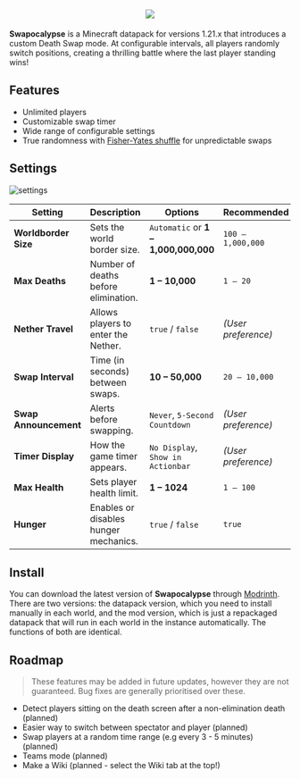 <h1 align="center">
  <img src="https://github.com/user-attachments/assets/fd111eab-3356-4244-a74c-4509a1ef92c8" />
</h1>

**Swapocalypse** is a Minecraft datapack for versions 1.21.x that introduces a custom Death Swap mode. At configurable intervals, all players randomly switch positions, creating a thrilling battle where the last player standing wins!

## Features

- Unlimited players
- Customizable swap timer
- Wide range of configurable settings
- True randomness with [Fisher-Yates shuffle](https://en.wikipedia.org/wiki/Fisher%E2%80%93Yates_shuffle) for unpredictable swaps

## Settings  

![settings](https://github.com/user-attachments/assets/00ce63c1-a18f-45e1-8c8b-bf804923fd9d)  

| Setting               | Description                                | Options                              | Recommended |
|-----------------------|--------------------------------------------|--------------------------------------|-------------|
| **Worldborder Size**  | Sets the world border size.               | `Automatic` or **1 – 1,000,000,000** | `100 – 1,000,000` |
| **Max Deaths**        | Number of deaths before elimination.      | **1 – 10,000**                      | `1 – 20`    |
| **Nether Travel**     | Allows players to enter the Nether.       | `true` / `false`              | *(User preference)* |
| **Swap Interval**     | Time (in seconds) between swaps.          | **10 – 50,000**                     | `20 – 10,000` |
| **Swap Announcement** | Alerts before swapping.                   | `Never`, `5-Second Countdown`         | *(User preference)* |
| **Timer Display**     | How the game timer appears.               | `No Display`, `Show in Actionbar`               | *(User preference)* |
| **Max Health**        | Sets player health limit.                 | **1 – 1024**                        | `1 – 100`   |
| **Hunger**            | Enables or disables hunger mechanics.     | `true` / `false`              | `true` |

## Install

You can download the latest version of **Swapocalypse** through [Modrinth](https://modrinth.com/project/swapocalypse). There are two versions: the datapack version, which you need to install manually in each world, and the mod version, which is just a repackaged datapack that will run in each world in the instance automatically. The functions of both are identical.

## Roadmap
> These features may be added in future updates, however they are not guaranteed. Bug fixes are generally prioritised over these.
- Detect players sitting on the death screen after a non-elimination death (planned)
- Easier way to switch between spectator and player (planned)
- Swap players at a random time range (e.g every 3 - 5 minutes) (planned)
- Teams mode (planned)
- Make a Wiki (planned - select the Wiki tab at the top!)
